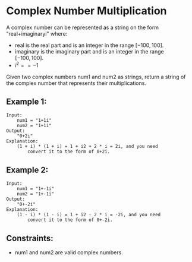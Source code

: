 # Complex Number Multiplication

A complex number can be represented as a string on the form  
"real+imaginaryi" where:

* real is the real part and is an integer in the range $[-100, 100]$.
* imaginary is the imaginary part and is an integer in the range  
$[-100, 100]$.
* $i^2 == -1$

Given two complex numbers num1 and num2 as strings, return a string of  
the complex number that represents their multiplications.

 

## Example 1:

    Input: 
        num1 = "1+1i"
        num2 = "1+1i"
    Output: 
        "0+2i"
    Explanation: 
        (1 + i) * (1 + i) = 1 + i2 + 2 * i = 2i, and you need 
            convert it to the form of 0+2i.

## Example 2:

    Input: 
        num1 = "1+-1i"
        num2 = "1+-1i"
    Output: 
        "0+-2i"
    Explanation: 
        (1 - i) * (1 - i) = 1 + i2 - 2 * i = -2i, and you need 
            convert it to the form of 0+-2i.

 

## Constraints:

* num1 and num2 are valid complex numbers.

